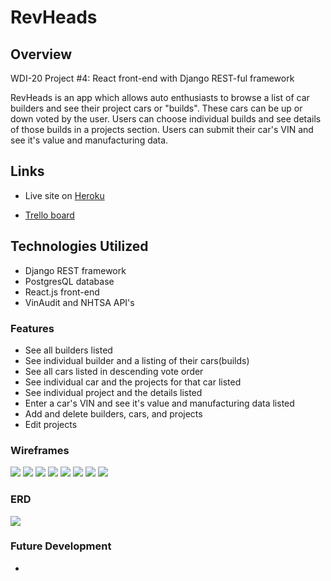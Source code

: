 # RevHeads

## Overview
WDI-20 Project #4: React front-end with Django REST-ful framework

RevHeads is an app which allows auto enthusiasts to browse a list of car builders and see their project cars or "builds". These cars can be up or down voted by the user. Users can choose individual builds and see details of those builds in a projects section.
Users can submit their car's VIN and see it's value and manufacturing data. 

## Links

- Live site on [Heroku](https://revheads.herokuapp.com)

- [Trello board](https://trello.com/b/DYjI3heE/project-4-revheads) 

## Technologies Utilized
- Django REST framework 
- PostgresQL database
- React.js front-end
- VinAudit and NHTSA API's

### Features

- See all builders listed
- See individual builder and a listing of their cars(builds)
- See all cars listed in descending vote order
- See individual car and the projects for that car listed
- See individual project and the details listed
- Enter a car's VIN and see it's value and manufacturing data listed
- Add and delete builders, cars, and projects
- Edit projects

### Wireframes
<img src="https://github.com/GopherEverett/RevHeads/blob/master/readme_deliverables/Builderindex.png?raw=true">
<img src="https://github.com/GopherEverett/RevHeads/blob/master/readme_deliverables/Buildershow.png?raw=true">
<img src="https://github.com/GopherEverett/RevHeads/blob/master/readme_deliverables/Addbuilderform.png?raw=true">
<img src="https://github.com/GopherEverett/RevHeads/blob/master/readme_deliverables/Carindex.png?raw=true">
<img src="https://github.com/GopherEverett/RevHeads/blob/master/readme_deliverables/Carshow.png?raw=true">
<img src="https://github.com/GopherEverett/RevHeads/blob/master/readme_deliverables/Addcarform.png?raw=true">
<img src="https://github.com/GopherEverett/RevHeads/blob/master/readme_deliverables/Projectshow.png?raw=true">
<img src="https://github.com/GopherEverett/RevHeads/blob/master/readme_deliverables/Addeditproject.png?raw=true">

### ERD
<img src="https://github.com/GopherEverett/RevHeads/blob/master/readme_deliverables/RevHeadsERD.png?raw=true">

### Future Development
-
